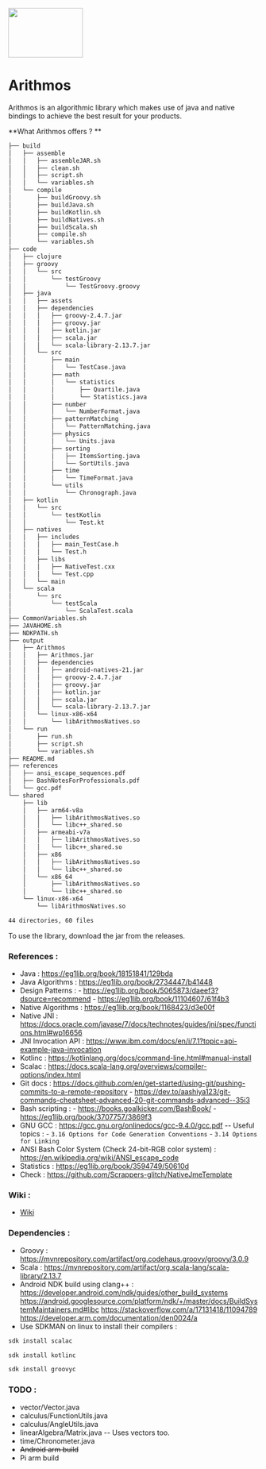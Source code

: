 <img src="https://user-images.githubusercontent.com/60224159/148698536-753320a3-44a0-42ea-9f47-afcb1d3f7cab.png" width="150" height="100"> <h1> Arithmos </h1>

Arithmos is an algorithmic library which makes use of java and native bindings to achieve the best result for your products.

**What Arithmos offers ? **
```bash
├── build
│   ├── assemble
│   │   ├── assembleJAR.sh
│   │   ├── clean.sh
│   │   ├── script.sh
│   │   └── variables.sh
│   └── compile
│       ├── buildGroovy.sh
│       ├── buildJava.sh
│       ├── buildKotlin.sh
│       ├── buildNatives.sh
│       ├── buildScala.sh
│       ├── compile.sh
│       └── variables.sh
├── code
│   ├── clojure
│   ├── groovy
│   │   └── src
│   │       └── testGroovy
│   │           └── TestGroovy.groovy
│   ├── java
│   │   ├── assets
│   │   ├── dependencies
│   │   │   ├── groovy-2.4.7.jar
│   │   │   ├── groovy.jar
│   │   │   ├── kotlin.jar
│   │   │   ├── scala.jar
│   │   │   └── scala-library-2.13.7.jar
│   │   └── src
│   │       ├── main
│   │       │   └── TestCase.java
│   │       ├── math
│   │       │   └── statistics
│   │       │       ├── Quartile.java
│   │       │       └── Statistics.java
│   │       ├── number
│   │       │   └── NumberFormat.java
│   │       ├── patternMatching
│   │       │   └── PatternMatching.java
│   │       ├── physics
│   │       │   └── Units.java
│   │       ├── sorting
│   │       │   ├── ItemsSorting.java
│   │       │   └── SortUtils.java
│   │       ├── time
│   │       │   └── TimeFormat.java
│   │       └── utils
│   │           └── Chronograph.java
│   ├── kotlin
│   │   └── src
│   │       └── testKotlin
│   │           └── Test.kt
│   ├── natives
│   │   ├── includes
│   │   │   ├── main_TestCase.h
│   │   │   └── Test.h
│   │   ├── libs
│   │   │   ├── NativeTest.cxx
│   │   │   └── Test.cpp
│   │   └── main
│   └── scala
│       └── src
│           └── testScala
│               └── ScalaTest.scala
├── CommonVariables.sh
├── JAVAHOME.sh
├── NDKPATH.sh
├── output
│   ├── Arithmos
│   │   ├── Arithmos.jar
│   │   ├── dependencies
│   │   │   ├── android-natives-21.jar
│   │   │   ├── groovy-2.4.7.jar
│   │   │   ├── groovy.jar
│   │   │   ├── kotlin.jar
│   │   │   ├── scala.jar
│   │   │   └── scala-library-2.13.7.jar
│   │   └── linux-x86-x64
│   │       └── libArithmosNatives.so
│   └── run
│       ├── run.sh
│       ├── script.sh
│       └── variables.sh
├── README.md
├── references
│   ├── ansi_escape_sequences.pdf
│   ├── BashNotesForProfessionals.pdf
│   └── gcc.pdf
└── shared
    ├── lib
    │   ├── arm64-v8a
    │   │   ├── libArithmosNatives.so
    │   │   └── libc++_shared.so
    │   ├── armeabi-v7a
    │   │   ├── libArithmosNatives.so
    │   │   └── libc++_shared.so
    │   ├── x86
    │   │   ├── libArithmosNatives.so
    │   │   └── libc++_shared.so
    │   └── x86_64
    │       ├── libArithmosNatives.so
    │       └── libc++_shared.so
    └── linux-x86-x64
        └── libArithmosNatives.so

44 directories, 60 files
```

To use the library, download the jar from the releases.

### References : 
- Java : https://eg1lib.org/book/18151841/129bda
- Java Algorithms : https://eg1lib.org/book/2734447/b41448
- Design Patterns : - https://eg1lib.org/book/5065873/daeef3?dsource=recommend
		    - https://eg1lib.org/book/11104607/61f4b3
- Native Algorithms : https://eg1lib.org/book/1168423/d3e00f
- Native JNI : https://docs.oracle.com/javase/7/docs/technotes/guides/jni/spec/functions.html#wp16656
- JNI Invocation API : https://www.ibm.com/docs/en/i/7.1?topic=api-example-java-invocation
- Kotlinc : https://kotlinlang.org/docs/command-line.html#manual-install
- Scalac : https://docs.scala-lang.org/overviews/compiler-options/index.html
- Git docs : https://docs.github.com/en/get-started/using-git/pushing-commits-to-a-remote-repository - https://dev.to/aashiya123/git-commands-cheatsheet-advanced-20-git-commands-advanced--35i3
- Bash scripting : - https://books.goalkicker.com/BashBook/ 
		   - https://eg1lib.org/book/3707757/3869f3
- GNU GCC : https://gcc.gnu.org/onlinedocs/gcc-9.4.0/gcc.pdf
-- Useful topics : - `3.16 Options for Code Generation Conventions`
		   - `3.14 Options for Linking`
- ANSI Bash Color System (Check 24-bit-RGB color system) : https://en.wikipedia.org/wiki/ANSI_escape_code
- Statistics : https://eg1lib.org/book/3594749/50610d		 
- Check : https://github.com/Scrappers-glitch/NativeJmeTemplate

### Wiki : 
- [Wiki](https://github.com/Scrappers-glitch/Arithmos/wiki/How-to-use-Arithmos-%3F)

### Dependencies : 
- Groovy : https://mvnrepository.com/artifact/org.codehaus.groovy/groovy/3.0.9
- Scala : https://mvnrepository.com/artifact/org.scala-lang/scala-library/2.13.7
- Android NDK build using clang++ : https://developer.android.com/ndk/guides/other_build_systems
				    https://android.googlesource.com/platform/ndk/+/master/docs/BuildSystemMaintainers.md#libc
				    https://stackoverflow.com/a/17131418/11094789
                                    https://developer.arm.com/documentation/den0024/a
- Use SDKMAN on linux to install their compilers : 

```bash
sdk install scalac
```

```bash 
sdk install kotlinc
```

```bash 
sdk install groovyc
```

### TODO : 
- vector/Vector.java
- calculus/FunctionUtils.java
- calculus/AngleUtils.java
- linearAlgebra/Matrix.java -- Uses vectors too.
- time/Chronometer.java
- <s> Android arm build </s>
- Pi arm build
